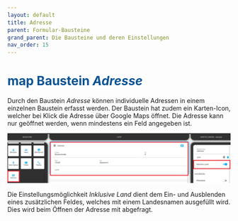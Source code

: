 ```yaml
---
layout: default
title: Adresse
parent: Formular-Bausteine
grand_parent: Die Bausteine und deren Einstellungen
nav_order: 15
---
```


# <span style="color:#0b5394"><span class="material-icons">map</span> **Baustein *Adresse***</span>

Durch den Baustein *Adresse* können individuelle Adressen in einem einzelnen Baustein erfasst werden.
Der Baustein hat zudem ein Karten-Icon, welcher bei Klick die Adresse über Google Maps öffnet. Die Adresse kann nur geöffnet werden, wenn mindestens ein Feld angegeben ist. 

![address1](\assets\record-spec-settings\1address.png "address1")

Die Einstellungsmöglichkeit *Inklusive Land* dient dem Ein- und Ausblenden eines zusätzlichen Feldes, welches mit einem Landesnamen ausgefüllt wird. Dies wird beim Öffnen der Adresse mit abgefragt.